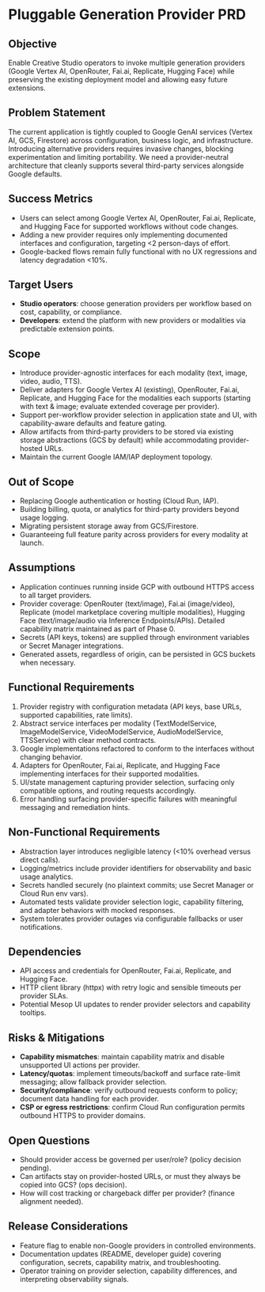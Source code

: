 # Pluggable Generation Provider PRD

## Objective
Enable Creative Studio operators to invoke multiple generation providers (Google Vertex AI, OpenRouter, Fai.ai, Replicate, Hugging Face) while preserving the existing deployment model and allowing easy future extensions.

## Problem Statement
The current application is tightly coupled to Google GenAI services (Vertex AI, GCS, Firestore) across configuration, business logic, and infrastructure. Introducing alternative providers requires invasive changes, blocking experimentation and limiting portability. We need a provider-neutral architecture that cleanly supports several third-party services alongside Google defaults.

## Success Metrics
- Users can select among Google Vertex AI, OpenRouter, Fai.ai, Replicate, and Hugging Face for supported workflows without code changes.
- Adding a new provider requires only implementing documented interfaces and configuration, targeting <2 person-days of effort.
- Google-backed flows remain fully functional with no UX regressions and latency degradation <10%.

## Target Users
- **Studio operators**: choose generation providers per workflow based on cost, capability, or compliance.
- **Developers**: extend the platform with new providers or modalities via predictable extension points.

## Scope
- Introduce provider-agnostic interfaces for each modality (text, image, video, audio, TTS).
- Deliver adapters for Google Vertex AI (existing), OpenRouter, Fai.ai, Replicate, and Hugging Face for the modalities each supports (starting with text & image; evaluate extended coverage per provider).
- Support per-workflow provider selection in application state and UI, with capability-aware defaults and feature gating.
- Allow artifacts from third-party providers to be stored via existing storage abstractions (GCS by default) while accommodating provider-hosted URLs.
- Maintain the current Google IAM/IAP deployment topology.

## Out of Scope
- Replacing Google authentication or hosting (Cloud Run, IAP).
- Building billing, quota, or analytics for third-party providers beyond usage logging.
- Migrating persistent storage away from GCS/Firestore.
- Guaranteeing full feature parity across providers for every modality at launch.

## Assumptions
- Application continues running inside GCP with outbound HTTPS access to all target providers.
- Provider coverage: OpenRouter (text/image), Fai.ai (image/video), Replicate (model marketplace covering multiple modalities), Hugging Face (text/image/audio via Inference Endpoints/APIs). Detailed capability matrix maintained as part of Phase 0.
- Secrets (API keys, tokens) are supplied through environment variables or Secret Manager integrations.
- Generated assets, regardless of origin, can be persisted in GCS buckets when necessary.

## Functional Requirements
1. Provider registry with configuration metadata (API keys, base URLs, supported capabilities, rate limits).
2. Abstract service interfaces per modality (TextModelService, ImageModelService, VideoModelService, AudioModelService, TTSService) with clear method contracts.
3. Google implementations refactored to conform to the interfaces without changing behavior.
4. Adapters for OpenRouter, Fai.ai, Replicate, and Hugging Face implementing interfaces for their supported modalities.
5. UI/state management capturing provider selection, surfacing only compatible options, and routing requests accordingly.
6. Error handling surfacing provider-specific failures with meaningful messaging and remediation hints.

## Non-Functional Requirements
- Abstraction layer introduces negligible latency (<10% overhead versus direct calls).
- Logging/metrics include provider identifiers for observability and basic usage analytics.
- Secrets handled securely (no plaintext commits; use Secret Manager or Cloud Run env vars).
- Automated tests validate provider selection logic, capability filtering, and adapter behaviors with mocked responses.
- System tolerates provider outages via configurable fallbacks or user notifications.

## Dependencies
- API access and credentials for OpenRouter, Fai.ai, Replicate, and Hugging Face.
- HTTP client library (httpx) with retry logic and sensible timeouts per provider SLAs.
- Potential Mesop UI updates to render provider selectors and capability tooltips.

## Risks & Mitigations
- **Capability mismatches**: maintain capability matrix and disable unsupported UI actions per provider.
- **Latency/quotas**: implement timeouts/backoff and surface rate-limit messaging; allow fallback provider selection.
- **Security/compliance**: verify outbound requests conform to policy; document data handling for each provider.
- **CSP or egress restrictions**: confirm Cloud Run configuration permits outbound HTTPS to provider domains.

## Open Questions
- Should provider access be governed per user/role? (policy decision pending).
- Can artifacts stay on provider-hosted URLs, or must they always be copied into GCS? (ops decision).
- How will cost tracking or chargeback differ per provider? (finance alignment needed).

## Release Considerations
- Feature flag to enable non-Google providers in controlled environments.
- Documentation updates (README, developer guide) covering configuration, secrets, capability matrix, and troubleshooting.
- Operator training on provider selection, capability differences, and interpreting observability signals.
